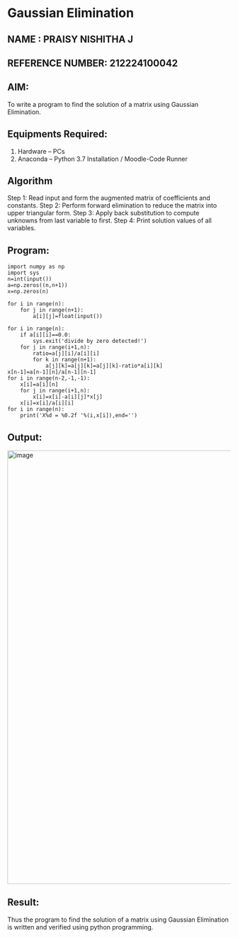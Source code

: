 # Gaussian Elimination
## NAME : PRAISY NISHITHA J
## REFERENCE NUMBER: 212224100042
## AIM:
To write a program to find the solution of a matrix using Gaussian Elimination.

## Equipments Required:
1. Hardware – PCs
2. Anaconda – Python 3.7 Installation / Moodle-Code Runner

## Algorithm

Step 1: Read input and form the augmented matrix of coefficients and constants.
Step 2: Perform forward elimination to reduce the matrix into upper triangular form.
Step 3: Apply back substitution to compute unknowns from last variable to first.
Step 4: Print solution values of all variables.
## Program:
```
import numpy as np
import sys
n=int(input())
a=np.zeros((n,n+1))
x=np.zeros(n)

for i in range(n):
    for j in range(n+1):
        a[i][j]=float(input())
    
for i in range(n):
    if a[i][i]==0.0:
        sys.exit('divide by zero detected!')
    for j in range(i+1,n):
        ratio=a[j][i]/a[i][i]
        for k in range(n+1):
            a[j][k]=a[j][k]=a[j][k]-ratio*a[i][k]
x[n-1]=a[n-1][n]/a[n-1][n-1]
for i in range(n-2,-1,-1):
    x[i]=a[i][n]
    for j in range(i+1,n):
        x[i]=x[i]-a[i][j]*x[j]
    x[i]=x[i]/a[i][i]
for i in range(n):
    print('X%d = %0.2f '%(i,x[i]),end='')
```

## Output:
<img width="772" height="979" alt="image" src="https://github.com/user-attachments/assets/4009197b-042e-433a-b7c7-ca690e03b6dc" />



## Result:
Thus the program to find the solution of a matrix using Gaussian Elimination is written and verified using python programming.

